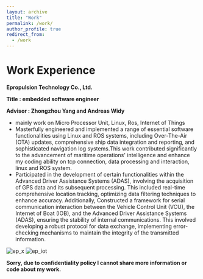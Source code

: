 ```yaml
---
layout: archive
title: "Work"
permalink: /work/
author_profile: true
redirect_from:
  - /work
---
```


# Work Experience
**Epropulsion Technology Co., Ltd.**

**Title : embedded software engineer**

**Advisor : Zhongzhou Yang and Andreas Widy**
- mainly work on Micro Processor Unit, Linux, Ros, Internet of Things
- Masterfully engineered and implemented a range of essential software functionalities using Linux and ROS systems,
including Over-The-Air (OTA) updates, comprehensive ship data integration and reporting, and sophisticated navigation log systems.This work contributed significantly to the advancement of maritime operations' intelligence and enhance my coding ability on tcp connection, data processing and interaction, linux and ROS system.  
- Participated in the development of certain functionalities within the Advanced Driver Assistance Systems (ADAS), involving the acquisition of GPS data and its subsequent processing. This included real-time comprehensive location tracking, optimizing data filtering techniques to enhance accuracy. Additionally, Constructed a framework for serial communication interaction between the Vehicle Control Unit (VCU), the Internet of Boat (IOB), and the Advanced Driver Assistance Systems (ADAS), ensuring the stability of internal communications. This involved developing a robust protocol for data exchange,  implementing error-checking mechanisms to maintain the integrity of the transmitted information.

![ep_x](https://www.epropulsion.com/templates/yootheme/cache/98/X%20Series%20Website%20Banner_PC-9865d6a4.avif)
![ep_iot](https://www.epropulsion.com/templates/yootheme/cache/e6/ePropulsio-IoT-Connectivity-e64a2a02.avif)

**Sorry, due to confidentiality policy I cannot share more information or code about my work.**